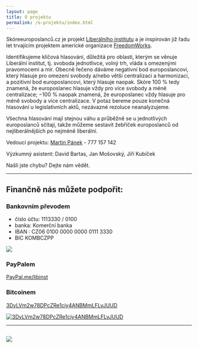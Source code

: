```yaml
---
layout: page
title: O projektu
permalink: /o-projektu/index.html
---
```


Skóreeuroposlanců.cz je projekt [Liberálního institutu](http://libinst.cz) a je inspirován již řadu let trvajícím projektem americké organizace [FreedomWorks](http://congress.freedomworks.org).

Identifikujeme klíčová hlasování, důležitá pro oblasti, kterým se věnuje Liberální institut, tj. svoboda jednotlivce, volný trh, vláda s omezenými pravomocemi a mír. Obecně řečeno dáváme negativní bod europoslancovi, který hlasuje pro omezení svobody a/nebo větší centralizaci a harmonizaci, a pozitivní bod europoslancovi, který hlasuje naopak. Skóre 100 % tedy znamená, že europoslanec hlasuje vždy pro více svobody a méně centralizace; −100 % naopak znamená, že europoslanec vždy hlasuje pro méně svobody a více centralizace. V potaz bereme pouze konečná hlasování u legislativních aktů, nezávazné rezoluce neanalyzujeme.

Všechna hlasování mají stejnou váhu a průběžně se u jednotlivých europoslanců sčítají, takže můžeme sestavit žebříček europoslanců od nejliberálnějších po nejméně liberální.

Vedoucí projektu: [Martin Pánek](mailto:martin.panek@libinst.cz) - 777 157 142

Výzkumný asistent: David Bartas, Jan Mošovský, Jiří Kubíček

Našli jste chybu? Dejte nám vědět.

---

## Finančně nás můžete podpořit:

### Bankovním převodem

* číslo účtu: 1113330 / 0100
* banka: Komerční banka
* IBAN : CZ06 0100 0000 0000 0111 3330
* BIC KOMBCZPP

<img src="https://i0.wp.com/libinst.cz/wp-content/uploads/2017/07/komer%C4%8Dka.png?resize=300%2C298">

### PayPalem
[PayPal.me/libinst](https://PayPal.me/libinst)

### Bitcoinem
[3DyLVm2w78DPcZRe1cjy4ANBMmLFLvJUUD](https://blockchain.info/qr?data=3DyLVm2w78DPcZRe1cjy4ANBMmLFLvJUUD)

[![3DyLVm2w78DPcZRe1cjy4ANBMmLFLvJUUD](https://blockchain.info/qr?data=3DyLVm2w78DPcZRe1cjy4ANBMmLFLvJUUD)](https://blockchain.info/qr?data=3DyLVm2w78DPcZRe1cjy4ANBMmLFLvJUUD)

---

<a href="https://www.libinst.cz/"><img src="/img/libinst_logo_big.jpg" style="max-width:150px" class="img-responsive center-block"></a>
---
